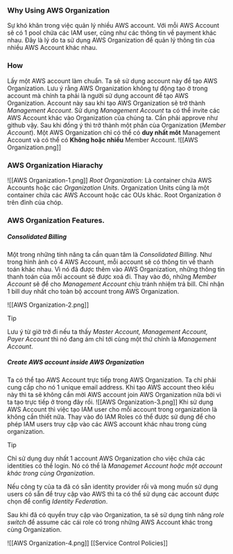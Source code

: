 ### Why Using AWS Organization
Sự khó khăn trong việc quản lý nhiều AWS account.
Với mỗi AWS Account sẽ có 1 pool chứa các IAM user, cũng như các thông tin về payment khác nhau.
Đây là lý do ta sử dụng AWS Organization để quản lý thông tin của nhiều AWS Account khác nhau.
### How
Lấy một AWS account làm chuẩn. Ta sẽ sử dụng account này để tạo AWS Organization.
Lưu ý rằng AWS Organization không tự động tạo ở trong account mà chính ta phải là người sử dụng account để tạo AWS Organization.
Account này sau khi tạo AWS Organization sẽ trở thành *Management Account*.
Sử dụng *Management Account* ta có thể invite các AWS Account khác vào Organization của chúng ta. Cần phải approve như github vậy. Sau khi đồng ý thì trở thành một phần cùa Organization (*Member Account*).
Một AWS Organization chỉ có thể có **duy nhất môt** Management Account và có thể có **Không hoặc nhiều** Member Account.
![[AWS Organization.png]]
### AWS Organization Hiarachy
![[AWS Organization-1.png]]
*Root Organization*: Là container chứa AWS Accounts hoặc các *Organization Units*. Organization Units cũng là một container chứa các AWS Account hoặc các OUs khác. Root Organization ở trên đỉnh của chóp.
### AWS Organization Features.
##### Consolidated Billing
Một trong những tính năng ta cần quan tâm là *Consolidated Billing*.
Như trong hình ảnh có 4 AWS Account, mỗi account sẽ có thông tin về thanh toán khác nhau. Vì nó đã được thêm vào AWS Organization, những thông tin thanh toán của mỗi account sẽ được xoá đi. Thay vào đó, những *Member Account* sẽ để cho *Management Account* chịu tránh nhiệm trả bill.
Chỉ nhận 1 bill duy nhất cho toàn bộ account trong AWS Organization.

![[AWS Organization-2.png]]

> [!Tip]  
> Lưu ý từ giờ trở đi nếu ta thấy *Master Account, Management Account, Payer Account* thì nó đang ám chỉ tới cùng một thứ chính là *Management Account*.
##### Create AWS account inside AWS Organization
Ta có thể tạo AWS Account trực tiếp trong AWS Organization.
Ta chỉ phải cung cấp cho nó 1 unique email address.
Khi tạo AWS account theo kiểu này thì ta sẽ không cần mời AWS account join AWS Organization nữa bởi vì ta tạo trực tiếp ở trong đây rồi.
![[AWS Organization-3.png]]
Khi sử dụng AWS Account thì việc tạo IAM user cho mỗi account trong organization là không cần thiết nữa.
Thay vào đó IAM Roles có thể được sử dụng để cho phép IAM users truy cập vào các AWS account khác nhau trong cùng organization.
> [!Tip]  
> Chỉ sử dụng duy nhất 1 account AWS Organization cho việc chứa các identities có thể login. Nó có thể là *Managemet Account hoặc một account khác trong cùng Organization*.
> 
> Nếu công ty của ta đã có sẵn identity provider rồi và mong muốn sử dụng users có sẵn để truy cập vào AWS thì ta có thể sử dụng các account được chọn để config *Identity Federation*.
> 
> Sau khi đã có quyền truy cập vào Organization, ta sẽ sử dụng tính năng *role switch* để assume các cái role có trong những AWS Account khác trong cùng Organization.

![[AWS Organization-4.png]]
 [[Service Control Policies]]